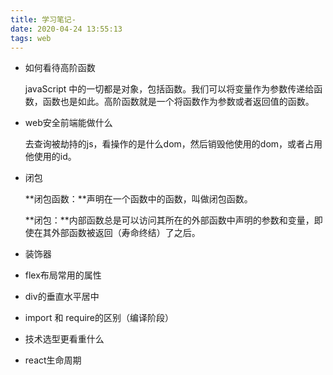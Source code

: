 ```yaml
---
title: 学习笔记-
date: 2020-04-24 13:55:13
tags: web
---
```


- 如何看待高阶函数

  javaScript 中的一切都是对象，包括函数。我们可以将变量作为参数传递给函数，函数也是如此。高阶函数就是一个将函数作为参数或者返回值的函数。

- web安全前端能做什么

  去查询被劫持的js，看操作的是什么dom，然后销毁他使用的dom，或者占用他使用的id。

- 闭包

  **闭包函数：**声明在一个函数中的函数，叫做闭包函数。

  **闭包：**内部函数总是可以访问其所在的外部函数中声明的参数和变量，即使在其外部函数被返回（寿命终结）了之后。

- 装饰器

- flex布局常用的属性

- div的垂直水平居中

- import 和 require的区别（编译阶段）

- 技术选型更看重什么

- react生命周期

